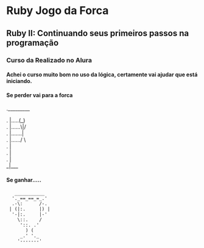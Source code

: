 # Ruby Jogo da Forca

## Ruby II: Continuando seus primeiros passos na programação

### Curso da Realizado no Alura

#### Achei o curso muito bom no uso da lógica, certamente vai ajudar que está iniciando.

#### Se perder vai para  a forca

.\_________
          
. |.....(\_)    
. |......\\|/    
. |.......|     
. |....../ \    
. |       
. |                   
. |                   
\_|___                


#### Se ganhar.....

       ___________      
      '._==_==_=_.'     
      .-\:      /-.    
     | (|:.     |) |    
      '-|:.     |-'     
        \::.    /      
         '::. .'        
           ) (          
         _.' '._        
        '-------'  
